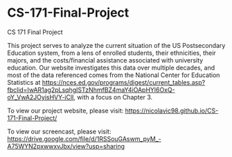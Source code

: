 # CS-171-Final-Project
CS 171 Final Project


This project serves to analyze the current situation of the US Postsecondary Education system, from a lens of enrolled students, their ethnicities, their majors, and the costs/financial assistance associated with university education. Our website investigates this data over multiple decades, and most of the data referenced comes from the National Center for Education Statistics at https://nces.ed.gov/programs/digest/current_tables.asp?fbclid=IwAR1ag2pLsqhgISTzNhmfBZ4maY4iOApHYl6OxQ-oY_VwA2JOyisHVY-iClI, with a focus on Chapter 3.


To view our project website, please visit: https://nicolavic98.github.io/CS-171-Final-Project/

To view our screencast, please visit: https://drive.google.com/file/d/1RSSouGAswm_pyM_-A75WYN2pxwwxvJbx/view?usp=sharing
